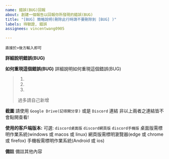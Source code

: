```yaml
---
name: 錯誤(BUG)回報
about: 創建一個報告以回報你所發現的錯誤(BUG)
title: "[BUG] 簡略說明(刪除此行時請不要刪除到 [BUG] )"
labels: 待驗證, 錯誤
assignees: vincentwang0905

---
```


`直接於>後方輸入即可`

**詳細說明錯誤(BUG)**
> 

**如何重現這個錯誤(BUG)**
詳細說明如何重現這個錯誤(BUG)
> 1. 
> 2. 
> 3. 
> 過多請自己新增

**截圖**
請使用 `Google Drive(記得開分享)` 或是 `Discord` 連結
非以上兩者之連結皆不會點開查看!
> 

**使用的客戶端版本:**
可選: `discord桌面版` `discord網頁版` `discord手機版`
桌面版需標明作業系統(windows 或 macos 或 linux)
網頁版需標明瀏覽器(edge 或 chrome 或 firefox)
手機板需標明作業系統(Android 或 ios)
> 


**備註**
備註其他內容
